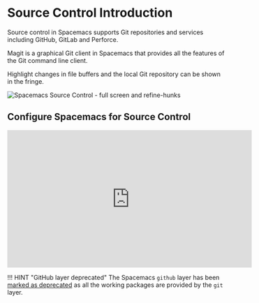 # Source Control Introduction

Source control in Spacemacs supports Git repositories and services including GitHub, GitLab and Perforce.

Magit is a graphical Git client in Spacemacs that provides all the features of the Git command line client.

Highlight changes in file buffers and the local Git repository can be shown in the fringe.

![Spacemacs Source Control - full screen and refine-hunks](https://github.com/practicalli/graphic-design/blob/live/editors/spacemacs/screenshots/spacemacs-magit-fullscreen-refine-hunks-example.png?raw=true)


## Configure Spacemacs for Source Control

<p style="text-align:center">
<iframe width="560" height="315" src="https://www.youtube.com/embed/LoI5mlDv8gE" title="YouTube video player" frameborder="0" allow="accelerometer; autoplay; clipboard-write; encrypted-media; gyroscope; picture-in-picture" allowfullscreen></iframe>
</p>


!!! HINT "GitHub layer deprecated"
    The Spacemacs `github` layer has been [marked as deprecated](https://github.com/syl20bnr/spacemacs/pull/15381) as all the working packages are provided by the `git` layer.
